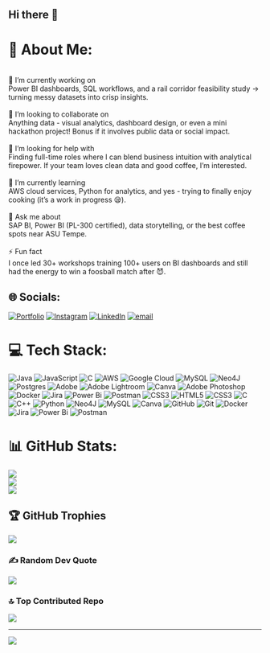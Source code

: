 ## Hi there 👋

# 💫 About Me:
<br>🎯 I’m currently working on<br>Power BI dashboards, SQL workflows, and a rail corridor feasibility study → turning messy datasets into crisp insights.<br><br>🤝 I’m looking to collaborate on<br>Anything data - visual analytics, dashboard design, or even a mini hackathon project! Bonus if it involves public data or social impact.<br><br>💛 I’m looking for help with<br>Finding full-time roles where I can blend business intuition with analytical firepower. If your team loves clean data and good coffee, I’m interested.<br><br>🌱 I’m currently learning<br>AWS cloud services, Python for analytics, and yes - trying to finally enjoy cooking (it’s a work in progress 😪).<br><br>💬 Ask me about<br>SAP BI, Power BI (PL-300 certified), data storytelling, or the best coffee spots near ASU Tempe.<br><br>⚡ Fun fact<br>I once led 30+ workshops training 100+ users on BI dashboards and still had the energy to win a foosball match after 😈.


## 🌐 Socials:
[![Portfolio](https://img.shields.io/badge/Portfolio-6f42c1?style=plastic&logo=githubpages&logoColor=white)](https://pratimaprasad17.github.io/portfolio/) [![Instagram](https://img.shields.io/badge/Instagram-%23E4405F.svg?logo=Instagram&logoColor=white)](https://instagram.com/lensart_101) [![LinkedIn](https://img.shields.io/badge/LinkedIn-%230077B5.svg?logo=linkedin&logoColor=white)](https://linkedin.com/in/pratima-prasad/) [![email](https://img.shields.io/badge/Email-D14836?logo=gmail&logoColor=white)](mailto:pratima.p1709@gmail.com) 

# 💻 Tech Stack:
![Java](https://img.shields.io/badge/java-%23ED8B00.svg?style=plastic&logo=openjdk&logoColor=white) ![JavaScript](https://img.shields.io/badge/javascript-%23323330.svg?style=plastic&logo=javascript&logoColor=%23F7DF1E) ![C](https://img.shields.io/badge/c-%2300599C.svg?style=plastic&logo=c&logoColor=white) ![AWS](https://img.shields.io/badge/AWS-%23FF9900.svg?style=plastic&logo=amazon-aws&logoColor=white) ![Google Cloud](https://img.shields.io/badge/GoogleCloud-%234285F4.svg?style=plastic&logo=google-cloud&logoColor=white) ![MySQL](https://img.shields.io/badge/mysql-4479A1.svg?style=plastic&logo=mysql&logoColor=white) ![Neo4J](https://img.shields.io/badge/Neo4j-008CC1?style=plastic&logo=neo4j&logoColor=white) ![Postgres](https://img.shields.io/badge/postgres-%23316192.svg?style=plastic&logo=postgresql&logoColor=white) ![Adobe](https://img.shields.io/badge/adobe-%23FF0000.svg?style=plastic&logo=adobe&logoColor=white) ![Adobe Lightroom](https://img.shields.io/badge/Adobe%20Lightroom-31A8FF.svg?style=plastic&logo=Adobe%20Lightroom&logoColor=white) ![Canva](https://img.shields.io/badge/Canva-%2300C4CC.svg?style=plastic&logo=Canva&logoColor=white) ![Adobe Photoshop](https://img.shields.io/badge/adobe%20photoshop-%2331A8FF.svg?style=plastic&logo=adobe%20photoshop&logoColor=white) ![Docker](https://img.shields.io/badge/docker-%230db7ed.svg?style=plastic&logo=docker&logoColor=white) ![Jira](https://img.shields.io/badge/jira-%230A0FFF.svg?style=plastic&logo=jira&logoColor=white) ![Power Bi](https://img.shields.io/badge/power_bi-F2C811?style=plastic&logo=powerbi&logoColor=black) ![Postman](https://img.shields.io/badge/Postman-FF6C37?style=plastic&logo=postman&logoColor=white) ![CSS3](https://img.shields.io/badge/css3-%231572B6.svg?style=plastic&logo=css3&logoColor=white) ![HTML5](https://img.shields.io/badge/html5-%23E34F26.svg?style=plastic&logo=html5&logoColor=white) ![CSS3](https://img.shields.io/badge/css3-%231572B6.svg?style=plastic&logo=css3&logoColor=white) ![C](https://img.shields.io/badge/c-%2300599C.svg?style=plastic&logo=c&logoColor=white) ![C++](https://img.shields.io/badge/c++-%2300599C.svg?style=plastic&logo=c%2B%2B&logoColor=white) ![Python](https://img.shields.io/badge/python-3670A0?style=plastic&logo=python&logoColor=ffdd54) ![Neo4J](https://img.shields.io/badge/Neo4j-008CC1?style=plastic&logo=neo4j&logoColor=white) ![MySQL](https://img.shields.io/badge/mysql-4479A1.svg?style=plastic&logo=mysql&logoColor=white) ![Canva](https://img.shields.io/badge/Canva-%2300C4CC.svg?style=plastic&logo=Canva&logoColor=white) ![GitHub](https://img.shields.io/badge/github-%23121011.svg?style=plastic&logo=github&logoColor=white) ![Git](https://img.shields.io/badge/git-%23F05033.svg?style=plastic&logo=git&logoColor=white) ![Docker](https://img.shields.io/badge/docker-%230db7ed.svg?style=plastic&logo=docker&logoColor=white) ![Jira](https://img.shields.io/badge/jira-%230A0FFF.svg?style=plastic&logo=jira&logoColor=white) ![Power Bi](https://img.shields.io/badge/power_bi-F2C811?style=plastic&logo=powerbi&logoColor=black) ![Postman](https://img.shields.io/badge/Postman-FF6C37?style=plastic&logo=postman&logoColor=white)
# 📊 GitHub Stats:
![](https://github-readme-stats.vercel.app/api?username=pratimaprasad17&theme=dark&hide_border=false&include_all_commits=false&count_private=false)<br/>
![](https://nirzak-streak-stats.vercel.app/?user=pratimaprasad17&theme=dark&hide_border=false)<br/>
![](https://github-readme-stats.vercel.app/api/top-langs/?username=pratimaprasad17&theme=dark&hide_border=false&include_all_commits=false&count_private=false&layout=compact)

## 🏆 GitHub Trophies
![](https://github-profile-trophy.vercel.app/?username=pratimaprasad17&theme=radical&no-frame=false&no-bg=false&margin-w=4)

### ✍️ Random Dev Quote
![](https://quotes-github-readme.vercel.app/api?type=horizontal&theme=radical)

### 🔝 Top Contributed Repo
![](https://github-contributor-stats.vercel.app/api?username=pratimaprasad17&limit=5&theme=dark&combine_all_yearly_contributions=true)

---
[![](https://visitcount.itsvg.in/api?id=pratimaprasad17&icon=0&color=0)](https://visitcount.itsvg.in)

<!-- Proudly created with GPRM ( https://gprm.itsvg.in ) -->

<!--
**pratimaprasad17/pratimaprasad17** is a ✨ _special_ ✨ repository because its `README.md` (this file) appears on your GitHub profile.

Here are some ideas to get you started:

- 🔭 I’m currently working on ...
- 🌱 I’m currently learning ...
- 👯 I’m looking to collaborate on ...
- 🤔 I’m looking for help with ...
- 💬 Ask me about ...
- 📫 How to reach me: ...
- 😄 Pronouns: ...
- ⚡ Fun fact: ...
-->
